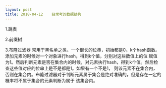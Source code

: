 ```yaml
---
layout: post
title: 2018-04-12    经常考的数据结构
---
```



1.跳表


2.前缀树


3.布隆过滤器
常用于黑名单之类。一个很长的位串，初始都是0。k个hash函数。添加元素的时候对一个对象进行hash，得到k个值，分别对这些数值上的位
赋值为1。然后判断元素是否在集合内的时候，对元素执行hash，得到k个值。然后检查这些值对应的位串上是不是都是1。如果有一个不是1，
则该元素不在集合内，否则在集合内。布隆过滤器对于判断元素属于集合是绝对准确的，但是存在一定的概率将不属于集合的元素判断为属于
该集合内。
